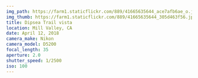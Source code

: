 ```yaml
---
img_path: https://farm1.staticflickr.com/889/41665635644_ace7afb6ae_o.jpg
img_thumb: https://farm1.staticflickr.com/889/41665635644_305d463f56.jpg
title: Dipsea Trail vista
location: Mill Valley, CA
date: April 12, 2018
camera_make: Nikon
camera_model: D5200
focal_length: 35
aperture: 2.0
shutter_speed: 1/2500
iso: 100
---
```



